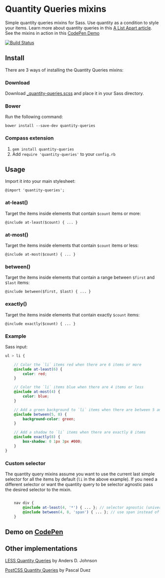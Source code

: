 # Quantity Queries mixins

Simple quantity queries mixins for Sass. Use quantity as a condition to style your items. Learn more about quantity queries in this [A List Apart article](http://alistapart.com/article/quantity-queries-for-css). See the mixins in action in this [CodePen Demo](http://codepen.io/danielguillan/pen/GgBOxm)

[![Build Status](https://travis-ci.org/danielguillan/quantity-queries.svg?branch=master)](https://travis-ci.org/danielguillan/quantity-queries)

## Install

There are 3 ways of installing the Quantity Queries mixins:

### Download

Download [_quantity-queries.scss](/stylesheets/_quantity-queries.scss) and place it in your Sass directory.

### Bower

Run the following command:

	bower install --save-dev quantity-queries

### Compass extension

1. `gem install quantity-queries`
2. Add `require 'quantity-queries'` to your `config.rb`

## Usage

Import it into your main stylesheet:

	@import 'quantity-queries';

### at-least()

Target the items inside elements that contain `$count` items or more:

	@include at-least($count) { ... }


### at-most()

Target the items inside elements that contain `$count` items or less:

	@include at-most($count) { ... }


### between()

Target the items inside elements that contain a range between `$first` and `$last` items:

	@include between($first, $last) { ... }


### exactly()

Target the items inside elements that contain exactly `$count` items:

	@include exactly($count) { ... }

### Example

Sass input:

```scss
ul > li {

	// Color the `li` items red when there are 6 items or more
	@include at-least(6) {
		color: red;
	}

	// Color the `li` items blue when there are 4 items or less
	@include at-most(4) {
		color: blue;
	}

	// Add a green background to `li` items when there are between 5 and 8 items
	@include between(5, 8) {
		background-color: green;
	}

	// Add a shadow to `li` items when there are exactly 8 items
	@include exactly(8) {
		box-shadow: 0 1px 3px #000;
	}
}
```

### Custom selector

The quantity query mixins assume you want to use the current last simple selector for all the items by default (`li` in the above example). If you need a different selector or want the quantity query to be selector agnostic pass the desired selector to the mixin.

```scss

	nav div {
		@include at-least(4, '*') { ... }; // selector agnostic (universal selector)
		@include between(4, 8, 'span') { ... }; // use span instead of div
	}
```

## Demo on [CodePen](http://codepen.io/danielguillan/pen/GgBOxm)

## Other implementations

[LESS Quantity Queries](https://github.com/adjohnson916/quantity-queries.less) by Anders D. Johnson

[PostCSS Quantity Queries](https://github.com/pascalduez/postcss-quantity-queries) by Pascal Duez
